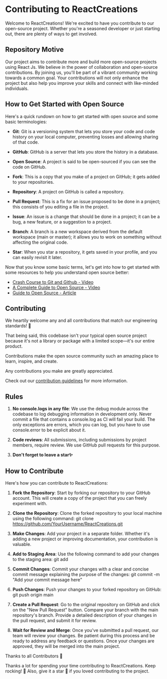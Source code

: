 # Contributing to ReactCreations

Welcome to ReactCreations! We're excited to have you contribute to our open-source project. Whether you're a seasoned developer or just starting out, there are plenty of ways to get involved.

## Repository Motive

Our project aims to contribute more and build more open-source projects using React Js. We believe in the power of collaboration and open-source contributions. By joining us, you'll be part of a vibrant community working towards a common goal. Your contributions will not only enhance the project but also help you improve your skills and connect with like-minded individuals.

## How to Get Started with Open Source

Here's a quick rundown on how to get started with open source and some basic terminologies:

- **Git**: Git is a versioning system that lets you store your code and code history on your local computer, preventing losses and allowing sharing of that code.

- **GitHub**: GitHub is a server that lets you store the history in a database.

- **Open Source**: A project is said to be open-sourced if you can see the code on GitHub.

- **Fork**: This is a copy that you make of a project on GitHub; it gets added to your repositories.

- **Repository**: A project on GitHub is called a repository.

- **Pull Request**: This is a fix for an issue proposed to be done in a project; this consists of you editing a file in the project.

- **Issue**: An issue is a change that should be done in a project; it can be a bug, a new feature, or a suggestion to a project.

- **Branch**: A branch is a new workspace derived from the default workspace (main or master); it allows you to work on something without affecting the original code.

- **Star**: When you star a repository, it gets saved in your profile, and you can easily revisit it later.

Now that you know some basic terms, let's get into how to get started with some resources to help you understand open source better:

- [Crash Course to Git and Github - Video](#)
- [A Complete Guide to Open Source - Video](#)
- [Guide to Open Source - Article](#)

## Contributing

We heartily welcome any and all contributions that match our engineering standards! 🙌

That being said, this codebase isn't your typical open source project because it's not a library or package with a limited scope—it's our entire product.

Contributions make the open source community such an amazing place to learn, inspire, and create.

Any contributions you make are greatly appreciated.

Check out our [contribution guidelines](#) for more information.

## Rules

1. **No console.logs in any file**: We use the debug module across the codebase to log debugging information in development only. Never commit a file that contains a console.log as CI will fail your build. The only exceptions are errors, which you can log, but you have to use console.error to be explicit about it.

2. **Code reviews**: All submissions, including submissions by project members, require review. We use GitHub pull requests for this purpose.

3. **Don't forget to leave a star✨**

## How to Contribute

Here's how you can contribute to ReactCreations:

1. **Fork the Repository**: Start by forking our repository to your GitHub account. This will create a copy of the project that you can freely experiment with.

2. **Clone the Repository**: Clone the forked repository to your local machine using the following command:
git clone https://github.com/YourUsername/ReactCreations.git

3. **Make Changes**: Add your project in a separate folder. Whether it's adding a new project or improving documentation, your contribution is valuable.

4. **Add to Staging Area**: Use the following command to add your changes to the staging area:
git add <path to the file you worked on>

5. **Commit Changes**: Commit your changes with a clear and concise commit message explaining the purpose of the changes:
git commit -m "Add your commit message here"


6. **Push Changes**: Push your changes to your forked repository on GitHub:
git push origin main

7. **Create a Pull Request**: Go to the original repository on GitHub and click on the "New Pull Request" button. Compare your branch with the main repository's branch. Provide a detailed description of your changes in the pull request, and submit it for review.

8. **Wait for Review and Merge**: Once you've submitted a pull request, our team will review your changes. Be patient during this process and be ready to address any feedback or questions. Once your changes are approved, they will be merged into the main project.

Thanks to all Contributors 💪

Thanks a lot for spending your time contributing to ReactCreations. Keep rocking! 🍻 Also, give it a star 🌟 if you loved contributing to the project.
